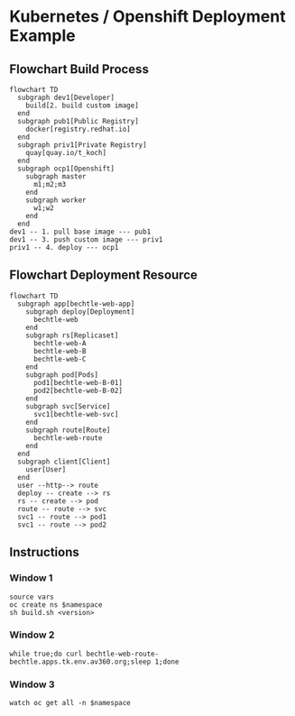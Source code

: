 # Kubernetes / Openshift Deployment Example
## Flowchart Build Process
```mermaid
flowchart TD
  subgraph dev1[Developer]
    build[2. build custom image]
  end
  subgraph pub1[Public Registry]
    docker[registry.redhat.io]
  end
  subgraph priv1[Private Registry]
    quay[quay.io/t_koch]
  end
  subgraph ocp1[Openshift]
    subgraph master
      m1;m2;m3
    end
    subgraph worker
      w1;w2
    end
  end
dev1 -- 1. pull base image --- pub1
dev1 -- 3. push custom image --- priv1
priv1 -- 4. deploy --- ocp1
```

## Flowchart Deployment Resource
```mermaid
flowchart TD
  subgraph app[bechtle-web-app]
    subgraph deploy[Deployment]
      bechtle-web
    end
    subgraph rs[Replicaset]
      bechtle-web-A
      bechtle-web-B
      bechtle-web-C
    end
    subgraph pod[Pods]
      pod1[bechtle-web-B-01]
      pod2[bechtle-web-B-02]
    end
    subgraph svc[Service]
      svc1[bechtle-web-svc]
    end
    subgraph route[Route]
      bechtle-web-route
    end
  end
  subgraph client[Client]
    user[User]
  end
  user --http--> route
  deploy -- create --> rs
  rs -- create --> pod
  route -- route --> svc
  svc1 -- route --> pod1
  svc1 -- route --> pod2
```

## Instructions
### Window 1
```
source vars
oc create ns $namespace
sh build.sh <version>
```
### Window 2
```
while true;do curl bechtle-web-route-bechtle.apps.tk.env.av360.org;sleep 1;done
```
### Window 3
```
watch oc get all -n $namespace
```
